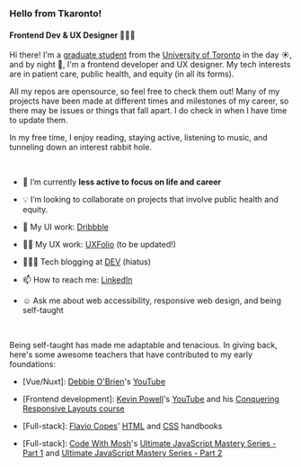 <!--
**maureento8888/maureento8888** is a ✨ _special_ ✨ repository because its `README.md` (this file) appears on your GitHub profile. -->

### Hello from Tkaronto!

#### Frontend Dev & UX Designer 👩🏻‍💻

Hi there! I'm a [graduate student](https://kpe.utoronto.ca/academics-researchfuture-students/master-professional-kinesiology) from the [University of Toronto](https://www.utoronto.ca) in the day ☀️, and by night 🌃, I'm a frontend developer and UX designer. My tech interests are in patient care, public health, and equity (in all its forms).

All my repos are opensource, so feel free to check them out! Many of my projects have been made at different times and milestones of my career, so there may be issues or things that fall apart. I do check in when I have time to update them.

In my free time, I enjoy reading, staying active, listening to music, and tunneling down an interest rabbit hole.

<br>

- 🔭 I’m currently **less active to focus on life and career**

<!-- I'm currently working on my personal portfolio and [frontendmentor.io challenges](https://github.com/maureento8888/Frontend-Mentor-Challenges.git)-->
  
- 💡 I’m looking to collaborate on projects that involve public health and equity.
  
- 🏀 My UI work: [Dribbble](https://dribbble.com/maureen_to)

- ✍🏼 My UX work: [UXFolio](https://uxfol.io/maureenito) (to be updated!)
  
- 👩🏻‍💻 Tech blogging at [DEV](https://dev.to/maureento8888) (hiatus)

- 📫 How to reach me: [LinkedIn](https://www.linkedin.com/in/maureento)

- ☺️ Ask me about web accessibility, responsive web design, and being self-taught

<br>

Being self-taught has made me adaptable and tenacious. In giving back, here's some awesome teachers that have contributed to my early foundations:</p>

- [Vue/Nuxt]: [Debbie O'Brien](https://github.com/debs-obrien)'s [YouTube](https://youtube.com/c/DebbieOBrien)

- [Frontend development]: [Kevin Powell](https://www.kevinpowell.co/)'s [YouTube](https://youtube.com/kepowob) and his [Conquering Responsive Layouts course](https://courses.kevinpowell.co/conquering-responsive-layouts)

- [Full-stack]: [Flavio Copes](https://flaviocopes.com/)' [HTML](https://flaviocopes.com/page/html-handbook/) and [CSS](https://flaviocopes.com/page/css-handbook/) handbooks

- [Full-stack]: [Code With Mosh](https://codewithmosh.com/p/home)'s [Ultimate JavaScript Mastery Series - Part 1](https://codewithmosh.com/p/javascript-basics-for-beginners) and [Ultimate JavaScript Mastery Series - Part 2](https://codewithmosh.com/p/object-oriented-programming-in-javascript)
  
